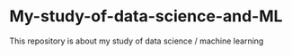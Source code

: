 # My-study-of-data-science-and-ML
This repository is about my study of data science / machine learning
